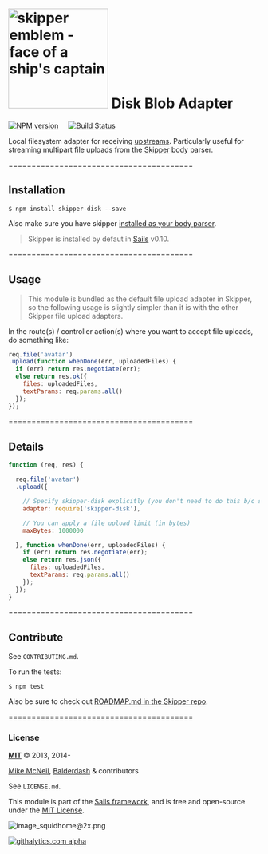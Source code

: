 # [<img title="skipper-disk - Local disk adapter for Skipper" src="http://i.imgur.com/P6gptnI.png" width="200px" alt="skipper emblem - face of a ship's captain"/>](https://github.com/balderdashy/skipper-disk) Disk Blob Adapter

[![NPM version](https://badge.fury.io/js/skipper-disk.png)](http://badge.fury.io/js/skipper-disk) &nbsp; &nbsp;
[![Build Status](https://travis-ci.org/balderdashy/skipper-disk.svg?branch=master)](https://travis-ci.org/balderdashy/skipper-disk)

Local filesystem adapter for receiving [upstreams](https://github.com/balderdashy/skipper#what-are-upstreams). Particularly useful for streaming multipart file uploads from the [Skipper](github.com/balderdashy/skipper) body parser.


========================================

## Installation

```
$ npm install skipper-disk --save
```

Also make sure you have skipper [installed as your body parser](http://beta.sailsjs.org/#/documentation/concepts/Middleware?q=adding-or-overriding-http-middleware).

> Skipper is installed by defaut in [Sails](https://github.com/balderdashy/sails) v0.10.

========================================

## Usage

> This module is bundled as the default file upload adapter in Skipper, so the following usage is slightly simpler than it is with the other Skipper file upload adapters.

In the route(s) / controller action(s) where you want to accept file uploads, do something like:

```javascript
req.file('avatar')
.upload(function whenDone(err, uploadedFiles) {
  if (err) return res.negotiate(err);
  else return res.ok({
    files: uploadedFiles,
    textParams: req.params.all()
  });
});
```


========================================

## Details


```javascript
function (req, res) {

  req.file('avatar')
  .upload({

    // Specify skipper-disk explicitly (you don't need to do this b/c skipper-disk is the default)
    adapter: require('skipper-disk'),

    // You can apply a file upload limit (in bytes)
    maxBytes: 1000000

  }, function whenDone(err, uploadedFiles) {
    if (err) return res.negotiate(err);
    else return res.json({
      files: uploadedFiles,
      textParams: req.params.all()
    });
  });
}
```

========================================

## Contribute

See `CONTRIBUTING.md`.

To run the tests:

```shell
$ npm test
```

Also be sure to check out [ROADMAP.md in the Skipper repo](https://github.com/balderdashy/skipper/blob/master/ROADMAP.md).

========================================

### License

**[MIT](./LICENSE)**
&copy; 2013, 2014-

[Mike McNeil](http://michaelmcneil.com), [Balderdash](http://balderdash.co) & contributors

See `LICENSE.md`.

This module is part of the [Sails framework](http://sailsjs.org), and is free and open-source under the [MIT License](http://sails.mit-license.org/).


![image_squidhome@2x.png](http://i.imgur.com/RIvu9.png)


[![githalytics.com alpha](https://cruel-carlota.pagodabox.com/a22d3919de208c90c898986619efaa85 "githalytics.com")](http://githalytics.com/balderdashy/sails.io.js)
